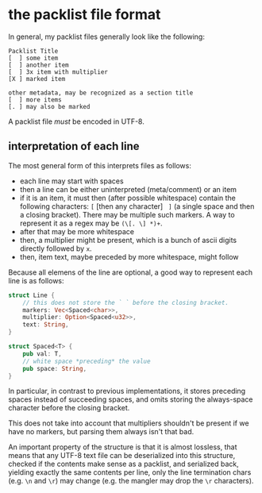 # the packlist file format

In general, my packlist files generally look like the following:
```
Packlist Title
[  ] some item
[  ] another item
[  ] 3x item with multiplier
[X ] marked item

other metadata, may be recognized as a section title
[  ] more items
[. ] may also be marked
```

A packlist file *must* be encoded in UTF-8.

## interpretation of each line

The most general form of this interprets files as follows:
- each line may start with spaces
- then a line can be either uninterpreted (meta/comment) or an item
- if it is an item, it must then (after possible whitespace) contain the following characters:
  `[` [then any character] ` ]` (a single space and then a closing bracket).
  There may be multiple such markers. A way to represent it as a regex may be `(\[. \] *)+`.
- after that may be more whitespace
- then, a multiplier might be present, which is a bunch of ascii digits directly followed by `x`.
- then, item text, maybe preceded by more whitespace, might follow

Because all elemens of the line are optional, a good way to represent each line is as follows:
```rust
struct Line {
    // this does not store the ` ` before the closing bracket.
    markers: Vec<Spaced<char>>,
    multiplier: Option<Spaced<u32>>,
    text: String,
}

struct Spaced<T> {
    pub val: T,
    // white space *preceding* the value
    pub space: String,
}
```
In particular, in contrast to previous implementations, it stores preceding spaces instead of
succeeding spaces, and omits storing the always-space character before the closing bracket.

This does not take into account that multipliers shouldn't be present if we have no markers,
but parsing them always isn't that bad.

An important property of the structure is that it is almost lossless, that means that any UTF-8
text file can be deserialized into this structure, checked if the contents make sense as a packlist,
and serialized back, yielding exactly the same contents per line, only the line termination chars
(e.g. `\n` and `\r`) may change (e.g. the mangler may drop the `\r` characters).
